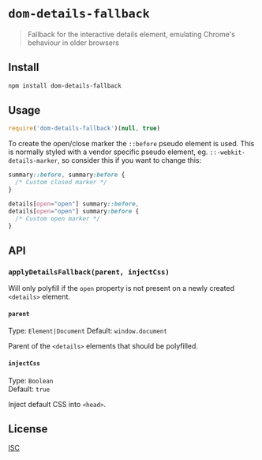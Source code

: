 # `dom-details-fallback`

> Fallback for the interactive details element, emulating Chrome's behaviour in older browsers

## Install

```sh
npm install dom-details-fallback
```

## Usage

```js
require('dom-details-fallback')(null, true)
```

To create the open/close marker the `::before` pseudo element is used. This is normally styled with a vendor specific pseudo element, eg. `::-webkit-details-marker`, so consider this if you want to change this:

```css
summary::before, summary:before {
  /* Custom closed marker */
}

details[open="open"] summary::before,
details[open="open"] summary:before {
  /* Custom open marker */
}
```

## API

### `applyDetailsFallback(parent, injectCss)`

Will only polyfill if the `open` property is not present on a newly created `<details>` element.

#### `parent`
Type: `Element|Document`
Default: `window.document`

Parent of the `<details>` elements that should be polyfilled.

#### `injectCss`
Type: `Boolean`<br>
Default: `true`

Inject default CSS into `<head>`.

## License

[ISC](LICENSE.md)
